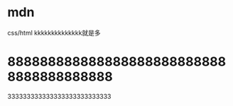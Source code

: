 # mdn
css/html
kkkkkkkkkkkkkk就是多







8888888888888888888888888888888888888888
=======
333333333333333333333333333
